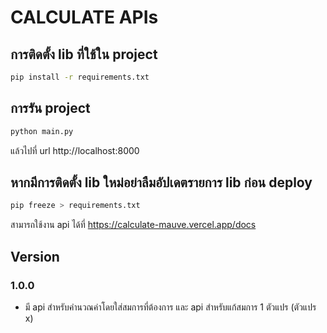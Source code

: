 # CALCULATE APIs

## การติดตั้ง lib ที่ใช้ใน project

```bash
pip install -r requirements.txt
```

## การรัน project

```bash
python main.py
```

แล้วไปที่ url
http://localhost:8000

## หากมีการติดตั้ง lib ใหม่อย่าลืมอัปเดตรายการ lib ก่อน deploy

```bash
pip freeze > requirements.txt
```

สามารถใช้งาน api ได้ที่ https://calculate-mauve.vercel.app/docs

## Version

### 1.0.0

- มี api สำหรับคำนวณค่าโดยใส่สมการที่ต้องการ และ api สำหรับแก้สมการ 1 ตัวแปร (ตัวแปร x)
